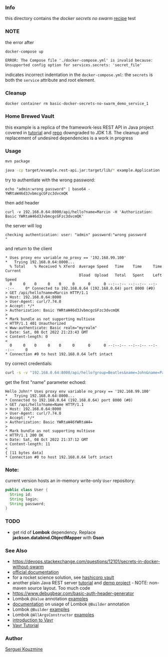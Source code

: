 ### Info

this directory contains the *docker secrets no swarm* [recipe](
https://serverfault.com/questions/871090/how-to-use-docker-secrets-without-a-swarm-cluster) test


### NOTE
the error after
```sh
docker-compose up
```
```txt
ERROR: The Compose file './docker-compose.yml' is invalid because:
Unsupported config option for services.secrets: 'secret_file'

```
indicates incorrect indentation in the `docker-compose.yml`: the `secrets` is both the `service` attribute and root element.
### Cleanup

```sh
docker container rm basic-docker-secrets-no-swarm_demo_service_1
```
### Home Brewed Vault

this example is a replica of the framework-less REST API in Java project covered in [tutorial](https://dev.to/piczmar_0/framework-less-rest-api-in-java-1jbl)
and [repo](https://github.com/piczmar/pure-java-rest-api/tree/step-6)
downgraded to JDK 1.8. The  cleanup and replacement of undesired dependencies is a work in progress
### Usage
```sh
mvn package
```
```sh
java -cp target/example.rest-api.jar:target/lib/* example.Application
```
try to authentiate with the wrong password:
```
echo "admin:wrong password" | base64 -
YWRtaW46d3JvbmcgcGFzc3dvcmQK
```
then add header
```
curl -v 192.168.0.64:8000/api/hello?name=Marcin -H 'Authorization: Basic YWRtaW46d3JvbmcgcGFzc3dvcmQK'
```
the server will log
```text
checking authentication: user: "admin" password:"wrong password
"
```
and return to the client
```text
* Uses proxy env variable no_proxy == '192.168.99.100'
*   Trying 192.168.0.64:8000...
  % Total    % Received % Xferd  Average Speed   Time    Time     Time  Current
                                 Dload  Upload   Total   Spent    Left  Speed
  0     0    0     0    0     0      0      0 --:--:-- --:--:-- --:--:--     0* Connected to 192.168.0.64 (192.168.0.64) port 8000 (#0)
> GET /api/hello?name=Marcin HTTP/1.1
> Host: 192.168.0.64:8000
> User-Agent: curl/7.74.0
> Accept: */*
> Authorization: Basic YWRtaW46d3JvbmcgcGFzc3dvcmQK
>
* Mark bundle as not supporting multiuse
< HTTP/1.1 401 Unauthorized
< Www-authenticate: Basic realm="myrealm"
< Date: Sat, 08 Oct 2022 21:23:43 GMT
< Content-length: 0
<
  0     0    0     0    0     0      0      0 --:--:-- --:--:-- --:--:--     0
* Connection #0 to host 192.168.0.64 left intact
```
try correct credentials:
```sh
curl -s -v "192.168.0.64:8000/api/hello?group=Beatles&name=John&name=Paul&Nname=George&name=Ringo" -H 'Authorization: Basic YWRtaW46YWRtaW4='
```
get the first "name" parameter echoed:
```text
Hello John!* Uses proxy env variable no_proxy == '192.168.99.100'
*   Trying 192.168.0.64:8000...
* Connected to 192.168.0.64 (192.168.0.64) port 8000 (#0)
> GET /api/hello?name=Name HTTP/1.1
> Host: 192.168.0.64:8000
> User-Agent: curl/7.74.0
> Accept: */*
> Authorization: Basic YWRtaW46YWRtaW4=
>
* Mark bundle as not supporting multiuse
< HTTP/1.1 200 OK
< Date: Sat, 08 Oct 2022 21:37:12 GMT
< Content-length: 11
<
{ [11 bytes data]
* Connection #0 to host 192.168.0.64 left intact
```
### Note:

current version hosts an in-memory write-only `User` repository:
```java
public class User {
  String id;
  String login;
  String password;
}
```
### TODO

* get rid of __Lombok__  dependency. Replace __jackson.databind.ObjectMapper__  with __Gson__

### See Also

  * https://devops.stackexchange.com/questions/12101/secrets-in-docker-without-swarm
  * [official  documentation](https://docs.docker.com/compose/compose-file/#secrets)
  * for a rocket science solution, see [hashicorp vault](https://www.vaultproject.io)
  * another plain Java REST server [tutorial](https://dzone.com/articles/lightweight-embedded-java-rest-server-without-a-fr) and [demp project](https://github.com/StubbornJava/StubbornJava/tree/master/stubbornjava-examples/src/main/java/com/stubbornjava/examples/undertow/rest) - NOTE: non-maven source layout. Too much code
  * https://www.debugbear.com/basic-auth-header-generator
  * Lombok `@Value` annotation [examples](https://javabydeveloper.com/lombok-value-annotation-examples/)
  * [documentation](https://www.baeldung.com/lombok-builder) on usage of Lombok `@Builder` annotation
  * Lombok `@Builder` [examples](https://howtodoinjava.com/lombok/lombok-builder-annotation/)
  * Lombok `@AllArgsConstructor` [examples](https://javabydeveloper.com/lombok-allargsconstructor-examples/)
   * [introduction to Vavr](https://www.baeldung.com/vavr)
   * [Vavr Tutorial](https://www.baeldung.com/vavr-tutorial)

### Author

[Serguei Kouzmine](kouzmine_serguei@yahoo.com)

